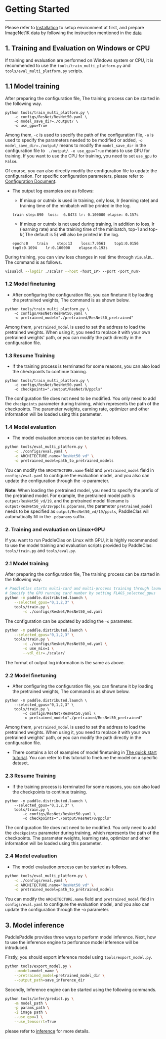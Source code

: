 # Getting Started
---
Please refer to [Installation](install.md) to setup environment at first, and prepare ImageNet1K data by following the instruction mentioned in the [data](data.md)

## 1. Training and Evaluation on Windows or CPU

If training and evaluation are performed on Windows system or CPU, it is recommended to use the `tools/train_multi_platform.py` and `tools/eval_multi_platform.py` scripts.


## 1.1 Model training

After preparing the configuration file, The training process can be started in the following way.

```
python tools/train_multi_platform.py \
    -c configs/ResNet/ResNet50.yaml \
    -o model_save_dir=./output/ \
    -o use_gpu=True
```

Among them, `-c` is used to specify the path of the configuration file, `-o` is used to specify the parameters needed to be modified or added, `-o model_save_dir=./output/` means to modify the `model_save_dir` in the configuration file to ` ./output/`. `-o use_gpu=True` means to use GPU for training. If you want to use the CPU for training, you need to set `use_gpu` to `False`.


Of course, you can also directly modify the configuration file to update the configuration. For specific configuration parameters, please refer to [Configuration Document](config.md).

* The output log examples are as follows:
    * If mixup or cutmix is used in training, only loss, lr (learning rate) and training time of the minibatch will be printed in the log.

    ```
    train step:890  loss:  6.8473 lr: 0.100000 elapse: 0.157s
    ```

    * If mixup or cutmix is not used during training, in addition to loss, lr (learning rate) and the training time of the minibatch, top-1 and top-k( The default is 5) will also be printed in the log.

    ```
    epoch:0    train    step:13    loss:7.9561    top1:0.0156    top5:0.1094    lr:0.100000    elapse:0.193s
    ```

During training, you can view loss changes in real time through `VisualDL`. The command is as follows.

```bash
visualdl --logdir ./scalar --host <host_IP> --port <port_num>
```

### 1.2 Model finetuning

* After configuring the configuration file, you can finetune it by loading the pretrained weights, The command is as shown below.

```
python tools/train_multi_platform.py \
    -c configs/ResNet/ResNet50.yaml \
    -o pretrained_model="./pretrained/ResNet50_pretrained"
```

Among them, `pretrained_model` is used to set the address to load the pretrained weights. When using it, you need to replace it with your own pretrained weights' path, or you can modify the path directly in the configuration file.

### 1.3 Resume Training

* If the training process is terminated for some reasons, you can also load the checkpoints to continue training.

```
python tools/train_multi_platform.py \
    -c configs/ResNet/ResNet50.yaml \
    -o checkpoints="./output/ResNet/0/ppcls"
```

The configuration file does not need to be modified. You only need to add the `checkpoints` parameter during training, which represents the path of the checkpoints. The parameter weights, earning rate, optimizer and other information will be loaded using this parameter.


### 1.4 Model evaluation

* The model evaluation process can be started as follows.

```bash
python tools/eval_multi_platform.py \
    -c ./configs/eval.yaml \
    -o ARCHITECTURE.name="ResNet50_vd" \
    -o pretrained_model=path_to_pretrained_models
```

You can modify the `ARCHITECTURE.name` field and `pretrained_model` field in `configs/eval.yaml` to configure the evaluation model, and you also can update the configuration through the -o parameter.


**Note:** When loading the pretrained model, you need to specify the prefix of the pretrained model. For example, the pretrained model path is `output/ResNet50_vd/19`, and the pretrained model filename is `output/ResNet50_vd/19/ppcls.pdparams`, the parameter `pretrained_model` needs to be specified as `output/ResNet50_vd/19/ppcls`, PaddleClas will automatically fill in the `.pdparams` suffix.

### 2. Training and evaluation on Linux+GPU

If you want to run PaddleClas on Linux with GPU, it is highly recommended to use the model training and evaluation scripts provided by PaddleClas: `tools/train.py` and `tools/eval.py`.

### 2.1 Model training

After preparing the configuration file, The training process can be started in the following way.

```bash
# PaddleClas starts multi-card and multi-process training through launch
# Specify the GPU running card number by setting FLAGS_selected_gpus
python -m paddle.distributed.launch \
    --selected_gpus="0,1,2,3" \
    tools/train.py \
        -c ./configs/ResNet/ResNet50_vd.yaml
```

The configuration can be updated by adding the `-o` parameter.

```bash
python -m paddle.distributed.launch \
    --selected_gpus="0,1,2,3" \
    tools/train.py \
        -c ./configs/ResNet/ResNet50_vd.yaml \
        -o use_mix=1 \
        --vdl_dir=./scalar/
```

The format of output log information is the same as above.



### 2.2 Model finetuning

* After configuring the configuration file, you can finetune it by loading the pretrained weights, The command is as shown below.

```
python -m paddle.distributed.launch \
    --selected_gpus="0,1,2,3" \
    tools/train.py \
        -c configs/ResNet/ResNet50.yaml \
        -o pretrained_model="./pretrained/ResNet50_pretrained"
```

Among them, `pretrained_model` is used to set the address to load the pretrained weights. When using it, you need to replace it with your own pretrained weights' path, or you can modify the path directly in the configuration file.

* There contains a lot of examples of model finetuning in [The quick start tutorial](./quick_start_en.md). You can refer to this tutorial to finetune the model on a specific dataset.

### 2.3 Resume Training

* If the training process is terminated for some reasons, you can also load the checkpoints to continue training.

```
python -m paddle.distributed.launch \
    --selected_gpus="0,1,2,3" \
    tools/train.py \
        -c configs/ResNet/ResNet50.yaml \
        -o checkpoints="./output/ResNet/0/ppcls"
```

The configuration file does not need to be modified. You only need to add the `checkpoints` parameter during training, which represents the path of the checkpoints. The parameter weights, learning rate, optimizer and other information will be loaded using this parameter.

### 2.4 Model evaluation

* The model evaluation process can be started as follows.

```bash
python tools/eval_multi_platform.py \
    -c ./configs/eval.yaml \
    -o ARCHITECTURE.name="ResNet50_vd" \
    -o pretrained_model=path_to_pretrained_models
```

You can modify the `ARCHITECTURE.name` field and `pretrained_model` field in `configs/eval.yaml` to configure the evaluation model, and you also can update the configuration through the -o parameter.


## 3. Model inference

PaddlePaddle provides three ways to perform model inference. Next, how to use the inference engine to perforance model inference will be introduced.

Firstly, you should export inference model using `tools/export_model.py`.

```bash
python tools/export_model.py \
    --model=model_name \
    --pretrained_model=pretrained_model_dir \
    --output_path=save_inference_dir

```

Secondly, Inference engine can be started using the following commands.

```bash
python tools/infer/predict.py \
    -m model_path \
    -p params_path \
    -i image path \
    --use_gpu=1 \
    --use_tensorrt=True
```
please refer to [inference](../extension/paddle_inference_en.md) for more details.
